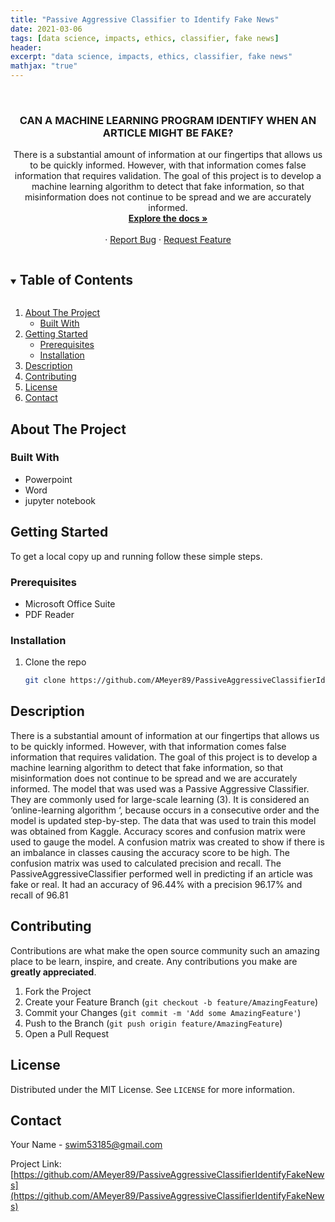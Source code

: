 ```yaml
---
title: "Passive Aggressive Classifier to Identify Fake News"
date: 2021-03-06
tags: [data science, impacts, ethics, classifier, fake news]
header:
excerpt: "data science, impacts, ethics, classifier, fake news"
mathjax: "true"
---
```


<!--
*** To avoid retyping too much info. Do a search and replace for the following:
*** AMeyer89, PassiveAggressiveClassifierIdentifyFakeNews, twitter_handle, swim53185@gmail.com, Data Science Impact On Football, A presentation on how data science has impacted fantasy football. 
-->



<br />
<p align="center">
  <a href="https://github.com/AMeyer89/PassiveAggressiveClassifierIdentifyFakeNews">
  </a>

  <h3 align="center">CAN A MACHINE LEARNING PROGRAM IDENTIFY WHEN AN ARTICLE MIGHT BE FAKE?</h3>

  <p align="center"> 
	There is a substantial amount of information at our fingertips that allows us to be quickly informed. However, with that information comes false information that requires validation. The goal of this project is to develop a machine learning algorithm to detect that fake information, so that misinformation does not continue to be spread and we are accurately informed.  
    <br />
    <a href="https://github.com/AMeyer89/PassiveAggressiveClassifierIdentifyFakeNews"><strong>Explore the docs »</strong></a>
    <br />
    <br />
    ·
    <a href="https://github.com/AMeyer89/PassiveAggressiveClassifierIdentifyFakeNews/issues">Report Bug</a>
    ·
    <a href="https://github.com/AMeyer89/PassiveAggressiveClassifierIdentifyFakeNews/issues">Request Feature</a>
  </p>
</p>



<!-- TABLE OF CONTENTS -->
<details open="open">
  <summary><h2 style="display: inline-block">Table of Contents</h2></summary>
  <ol>
    <li>
      <a href="#about-the-project">About The Project</a>
      <ul>
        <li><a href="#built-with">Built With</a></li>
      </ul>
    </li>
    <li>
      <a href="#getting-started">Getting Started</a>
      <ul>
        <li><a href="#prerequisites">Prerequisites</a></li>
        <li><a href="#installation">Installation</a></li>
      </ul>
    </li>
    <li><a href="#usage">Description</a></li>
    <li><a href="#contributing">Contributing</a></li>
    <li><a href="#license">License</a></li>
    <li><a href="#contact">Contact</a></li>
  </ol>
</details>



<!-- ABOUT THE PROJECT -->
## About The Project

### Built With

* Powerpoint
* Word
* jupyter notebook



<!-- GETTING STARTED -->
## Getting Started

To get a local copy up and running follow these simple steps.

### Prerequisites

* Microsoft Office Suite
* PDF Reader

### Installation

1. Clone the repo
   ```sh
   git clone https://github.com/AMeyer89/PassiveAggressiveClassifierIdentifyFakeNews.git
   ```



<!-- USAGE EXAMPLES -->
## Description


There is a substantial amount of information at our fingertips that allows us to be quickly informed. However, with that information comes false information that requires validation. The goal of this project is to develop a machine learning algorithm to detect that fake information, so that misinformation does not continue to be spread and we are accurately informed.
The model that was used was a Passive Aggressive Classifier.  They are commonly used for large-scale learning (3). It is considered an ‘online-learning algorithm ‘, because occurs in a consecutive order and the model is updated step-by-step. The data that was used to train this model was obtained from Kaggle. 
Accuracy scores and confusion matrix were used to gauge the model. A confusion matrix was created to show if there is an imbalance in classes causing the accuracy score to be high. The confusion matrix was used to calculated precision and recall. The PassiveAggressiveClassifier performed well in predicting if an article was fake or real. It had an accuracy of 96.44% with a precision 96.17% and recall of 96.81


<!-- CONTRIBUTING -->
## Contributing

Contributions are what make the open source community such an amazing place to be learn, inspire, and create. Any contributions you make are **greatly appreciated**.

1. Fork the Project
2. Create your Feature Branch (`git checkout -b feature/AmazingFeature`)
3. Commit your Changes (`git commit -m 'Add some AmazingFeature'`)
4. Push to the Branch (`git push origin feature/AmazingFeature`)
5. Open a Pull Request



<!-- LICENSE -->
## License

Distributed under the MIT License. See `LICENSE` for more information.



<!-- CONTACT -->
## Contact

Your Name - swim53185@gmail.com

Project Link: [https://github.com/AMeyer89/PassiveAggressiveClassifierIdentifyFakeNews](https://github.com/AMeyer89/PassiveAggressiveClassifierIdentifyFakeNews)








<!-- MARKDOWN LINKS & IMAGES -->
<!-- https://www.markdownguide.org/basic-syntax/#reference-style-links -->
[contributors-shield]: https://img.shields.io/github/contributors/AMeyer89/repo.svg?style=for-the-badge
[contributors-url]: https://github.com/AMeyer89/repo/graphs/contributors
[forks-shield]: https://img.shields.io/github/forks/AMeyer89/repo.svg?style=for-the-badge
[forks-url]: https://github.com/AMeyer89/repo/network/members
[stars-shield]: https://img.shields.io/github/stars/AMeyer89/repo.svg?style=for-the-badge
[stars-url]: https://github.com/AMeyer89/repo/stargazers
[issues-shield]: https://img.shields.io/github/issues/AMeyer89/repo.svg?style=for-the-badge
[issues-url]: https://github.com/AMeyer89/repo/issues
[license-shield]: https://img.shields.io/github/license/AMeyer89/repo.svg?style=for-the-badge
[license-url]: https://github.com/AMeyer89/repo/blob/master/LICENSE.txt
[linkedin-shield]: https://img.shields.io/badge/-LinkedIn-black.svg?style=for-the-badge&logo=linkedin&colorB=555
[linkedin-url]: https://linkedin.com/in/AMeyer89
